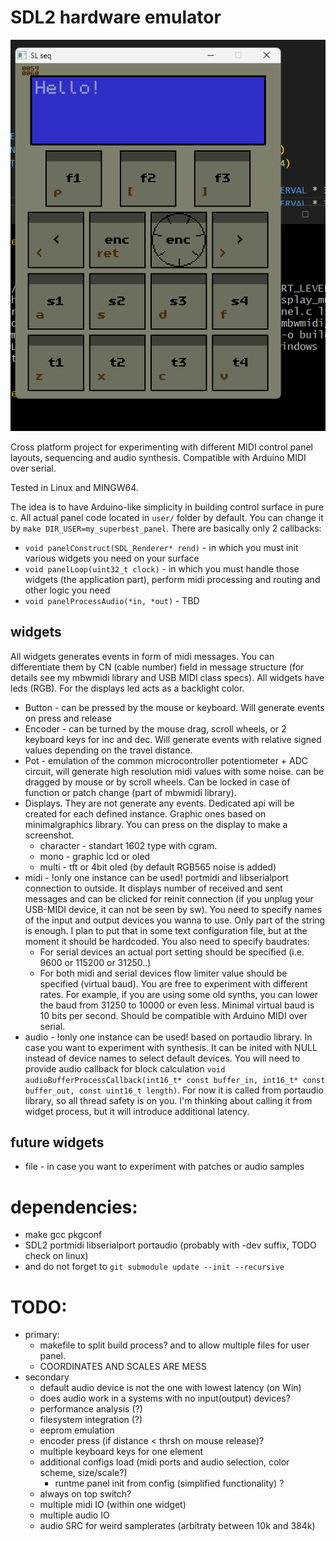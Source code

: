# SDL2 hardware emulator

![](slseq.png "example")

Cross platform project for experimenting with different MIDI control panel layouts, sequencing and audio synthesis. Compatible with Arduino MIDI over serial.

Tested in Linux and MINGW64.

The idea is to have Arduino-like simplicity in building control surface in pure c. All actual panel code located in `user/` folder by default. You can change it by `make DIR_USER=my_superbest_panel`. There are basically only 2 callbacks:
- `void panelConstruct(SDL_Renderer* rend)` - in which you must init various widgets you need on your surface
- `void panelLoop(uint32_t clock)` - in which you must handle those widgets (the application part), perform midi processing and routing and other logic you need
- `void panelProcessAudio(*in, *out)` - TBD

## widgets
All widgets generates events in form of midi messages. You can differentiate them by CN (cable number) field in message structure (for details see my mbwmidi library and USB MIDI class specs). All widgets have leds (RGB). For the displays led acts as a backlight color.
- Button - can be pressed by the mouse or keyboard. Will generate events on press and release
- Encoder - can be turned by the mouse drag, scroll wheels, or 2 keyboard keys for inc and dec. Will generate events with relative signed values depending on the travel distance.
- Pot - emulation of the common microcontroller potentiometer + ADC circuit, will generate high resolution midi values with some noise. can be dragged by mouse or by scroll wheels. Can be locked in case of function or patch change (part of mbwmidi library).
- Displays. They are not generate any events. Dedicated api will be created for each defined instance. Graphic ones based on minimalgraphics library. You can press on the display to make a screenshot.
    - character - standart 1602 type with cgram.
    - mono - graphic lcd or oled
    - multi - tft or 4bit oled (by default RGB565 noise is added)
- midi - !only one instance can be used! portmidi and libserialport connection to outside. It displays number of received and sent messages and can be clicked for reinit connection (if you unplug your USB-MIDI device, it can not be seen by sw). You need to specify names of the input and output devices you wanna to use. Only part of the string is enough. I plan to put that in some text configuration file, but at the moment it should be hardcoded. You also need to specify baudrates:
    - For serial devices an actual port setting should be specified (i.e. 9600 or 115200 or 31250..)
    - For both midi and serial devices flow limiter value should be specified (virtual baud). You are free to experiment with different rates. For example, if you are using some old synths, you can lower the baud from 31250 to 10000 or even less. Minimal virtual baud is 10 bits per second.
Should be compatible with Arduino MIDI over serial.
- audio - !only one instance can be used! based on portaudio library. In case you want to experiment with synthesis. It can be inited with NULL instead of device names to select default devices. You will need to provide audio callback for block calculation `void audioBufferProcessCallback(int16_t* const buffer_in, int16_t* const buffer_out, const uint16_t length)`. For now it is called from portaudio library, so all thread safety is on you. I'm thinking about calling it from widget process, but it will introduce additional latency.

## future widgets
- file - in case you want to experiment with patches or audio samples

# dependencies:
- make gcc pkgconf
- SDL2 portmidi libserialport portaudio (probably with -dev suffix, TODO check on linux)
- and do not forget to `git submodule update --init --recursive`

# TODO:
- primary:
    - makefile to split build process? and to allow multiple files for user panel.
    - COORDINATES AND SCALES ARE MESS
- secondary
    - default audio device is not the one with lowest latency (on Win)
    - does audio work in a systems with no input(output) devices?
    - performance analysis (?)
    - filesystem integration (?)
    - eeprom emulation
    - encoder press (if distance < thrsh on mouse release)?
    - multiple keyboard keys for one element
    - additional configs load (midi ports and audio selection, color scheme, size/scale?)
        - runtme panel init from config (simplified functionality) ?
    - always on top switch?
    - multiple midi IO (within one widget)
    - multiple audio IO
    - audio SRC for weird samplerates (arbitraty between 10k and 384k)
